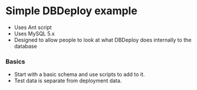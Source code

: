 # Simple DBDeploy example 

 * Uses Ant script
 * Uses MySQL 5.x
 * Designed to allow people to look at what DBDeploy does internally to the database

### Basics
 * Start with a basic schema and use scripts to add to it.
 * Test data is separate from deployment data.
